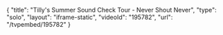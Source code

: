 {
    "title": "Tilly's Summer Sound Check Tour - Never Shout Never",
    "type": "solo",
    "layout": "iframe-static",
    "videoId": "195782",
    "url": "\/tvpembed\/195782"
}